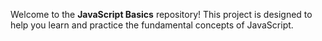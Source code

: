 Welcome to the **JavaScript Basics** repository! This project is designed to help you learn and practice the fundamental concepts of JavaScript.
